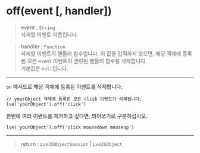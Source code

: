 # off(event [, handler])

> event : `String`  
  삭제할 이벤트 이름입니다.

> handler : `Function`  
  삭제할 이벤트의 핸들러 함수입니다. 이 값을 입력하지 않으면, 해당 객체에 등록된 모든 `event` 이벤트와 관련된 핸들러 함수를 삭제합니다.  
  기본값은 `null`입니다.

---

`on` 메서드로 해당 객체에 등록된 이벤트를 삭제합니다.

```
// yourObject 객체에 등록된 모든 click 이벤트가 삭제됩니다.
lve('yourObject').off('click')
```

한번에 여러 이벤트를 제거하고 싶다면, 띄어쓰기로 구분하십시오.

```
lve('yourObject').off('click mousedown mouseup')
```

---

> return : `LveJSObjectSession` | `LveJSObject`